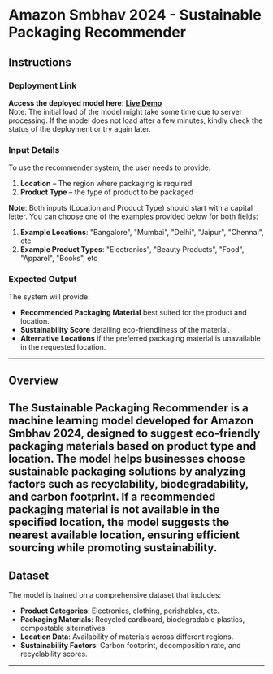 # Amazon Smbhav 2024 - Sustainable Packaging Recommender  

## Instructions  

### Deployment Link  
**Access the deployed model here**: **[Live Demo](https://sustainable-packaging-recommender.onrender.com/)**  
Note: The initial load of the model might take some time due to server processing. If the model does not load after a few minutes, kindly check the status of the deployment or try again later.

### Input Details  
To use the recommender system, the user needs to provide:  
1. **Location** – The region where packaging is required
2. **Product Type** – the type of product to be packaged

**Note**: Both inputs (Location and Product Type) should start with a capital letter. You can choose one of the examples provided below for both fields:  
1. **Example Locations**: "Bangalore", "Mumbai", "Delhi", "Jaipur", "Chennai", etc  
2. **Example Product Types**: "Electronics", "Beauty Products", "Food", "Apparel", "Books", etc

### Expected Output  
The system will provide:  
- **Recommended Packaging Material** best suited for the product and location.  
- **Sustainability Score** detailing eco-friendliness of the material.  
- **Alternative Locations** if the preferred packaging material is unavailable in the requested location.  
---  
## Overview  
The **Sustainable Packaging Recommender** is a machine learning model developed for **Amazon Smbhav 2024**, designed to suggest eco-friendly packaging materials based on product type and location. The model helps businesses choose sustainable packaging solutions by analyzing factors such as recyclability, biodegradability, and carbon footprint. If a recommended packaging material is not available in the specified location, the model suggests the nearest available location, ensuring efficient sourcing while promoting sustainability.
---  
## Dataset  
The model is trained on a comprehensive dataset that includes:  
- **Product Categories**: Electronics, clothing, perishables, etc.  
- **Packaging Materials**: Recycled cardboard, biodegradable plastics, compostable alternatives.  
- **Location Data**: Availability of materials across different regions.  
- **Sustainability Factors**: Carbon footprint, decomposition rate, and recyclability scores.
---
